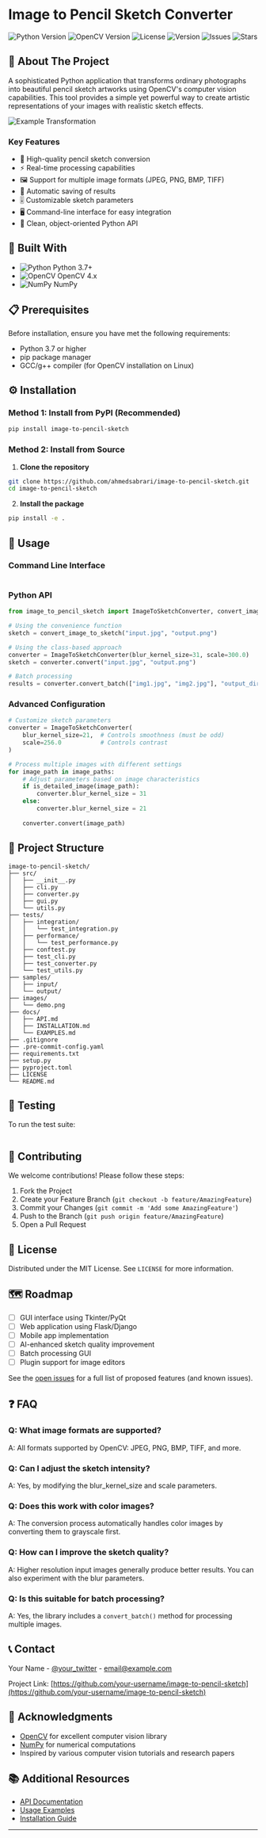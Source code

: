 # Image to Pencil Sketch Converter

<p align="center">
  <img src="https://img.shields.io/badge/Python-3.7%2B-blue?style=for-the-badge&logo=python" alt="Python Version" />
  <img src="https://img.shields.io/badge/OpenCV-4.x-green?style=for-the-badge&logo=opencv" alt="OpenCV Version" />
  <img src="https://img.shields.io/badge/License-MIT-yellow?style=for-the-badge" alt="License" />
  <img src="https://img.shields.io/badge/Version-1.0.0-brightgreen?style=for-the-badge" alt="Version" />
  <img src="https://img.shields.io/github/issues/your-username/image-to-pencil-sketch?style=for-the-badge" alt="Issues" />
  <img src="https://img.shields.io/github/stars/your-username/image-to-pencil-sketch?style=for-the-badge" alt="Stars" />
</p>

## 📖 About The Project

A sophisticated Python application that transforms ordinary photographs into beautiful pencil sketch artworks using OpenCV's computer vision capabilities. This tool provides a simple yet powerful way to create artistic representations of your images with realistic sketch effects.

![Example Transformation](https://via.placeholder.com/800x400.png?text=Original+Image+%2B+Sketch+Result)

### Key Features
- 🎨 High-quality pencil sketch conversion
- ⚡ Real-time processing capabilities
- 🖼️ Support for multiple image formats (JPEG, PNG, BMP, TIFF)
- 💾 Automatic saving of results
- 🎚️ Customizable sketch parameters
- 🖥️ Command-line interface for easy integration
- 🐍 Clean, object-oriented Python API

## 🚀 Built With

- ![Python](https://img.shields.io/badge/Python-3776AB?style=flat-square&logo=python&logoColor=white) Python 3.7+
- ![OpenCV](https://img.shields.io/badge/OpenCV-5C3EE8?style=flat-square&logo=opencv&logoColor=white) OpenCV 4.x
- ![NumPy](https://img.shields.io/badge/NumPy-013243?style=flat-square&logo=numpy&logoColor=white) NumPy

## 📋 Prerequisites

Before installation, ensure you have met the following requirements:

- Python 3.7 or higher
- pip package manager
- GCC/g++ compiler (for OpenCV installation on Linux)

## ⚙️ Installation

### Method 1: Install from PyPI (Recommended)

```bash
pip install image-to-pencil-sketch
```

### Method 2: Install from Source

1. **Clone the repository**
```bash
git clone https://github.com/ahmedsabrari/image-to-pencil-sketch.git
cd image-to-pencil-sketch
```

2. **Install the package**
```bash
pip install -e .
```

## 🎯 Usage

### Command Line Interface

```bash

```

### Python API

```python
from image_to_pencil_sketch import ImageToSketchConverter, convert_image_to_sketch

# Using the convenience function
sketch = convert_image_to_sketch("input.jpg", "output.png")

# Using the class-based approach
converter = ImageToSketchConverter(blur_kernel_size=31, scale=300.0)
sketch = converter.convert("input.jpg", "output.png")

# Batch processing
results = converter.convert_batch(["img1.jpg", "img2.jpg"], "output_directory")
```

### Advanced Configuration

```python
# Customize sketch parameters
converter = ImageToSketchConverter(
    blur_kernel_size=21,  # Controls smoothness (must be odd)
    scale=256.0           # Controls contrast
)

# Process multiple images with different settings
for image_path in image_paths:
    # Adjust parameters based on image characteristics
    if is_detailed_image(image_path):
        converter.blur_kernel_size = 31
    else:
        converter.blur_kernel_size = 21
        
    converter.convert(image_path)
```

## 📁 Project Structure

```
image-to-pencil-sketch/
├── src/
│   ├── __init__.py
│   ├── cli.py
│   ├── converter.py
│   ├── gui.py
│   └── utils.py
├── tests/
│   ├── integration/
│   │   └── test_integration.py
│   ├── performance/
│   │   └── test_performance.py
│   ├── conftest.py
│   ├── test_cli.py
│   ├── test_converter.py
│   └── test_utils.py
├── samples/
│   ├── input/
│   └── output/
├── images/
│   └── demo.png
├── docs/
│   ├── API.md
│   ├── INSTALLATION.md
│   └── EXAMPLES.md
├── .gitignore
├── .pre-commit-config.yaml
├── requirements.txt
├── setup.py
├── pyproject.toml
├── LICENSE
└── README.md
```

## 🧪 Testing

To run the test suite:

```bash

```

## 🤝 Contributing

We welcome contributions! Please follow these steps:

1. Fork the Project
2. Create your Feature Branch (`git checkout -b feature/AmazingFeature`)
3. Commit your Changes (`git commit -m 'Add some AmazingFeature'`)
4. Push to the Branch (`git push origin feature/AmazingFeature`)
5. Open a Pull Request

## 📝 License

Distributed under the MIT License. See `LICENSE` for more information.

## 🗺️ Roadmap

- [ ] GUI interface using Tkinter/PyQt
- [ ] Web application using Flask/Django
- [ ] Mobile app implementation
- [ ] AI-enhanced sketch quality improvement
- [ ] Batch processing GUI
- [ ] Plugin support for image editors

See the [open issues](https://github.com/your-username/image-to-pencil-sketch/issues) for a full list of proposed features (and known issues).

## ❓ FAQ

### Q: What image formats are supported?
A: All formats supported by OpenCV: JPEG, PNG, BMP, TIFF, and more.

### Q: Can I adjust the sketch intensity?
A: Yes, by modifying the blur_kernel_size and scale parameters.

### Q: Does this work with color images?
A: The conversion process automatically handles color images by converting them to grayscale first.

### Q: How can I improve the sketch quality?
A: Higher resolution input images generally produce better results. You can also experiment with the blur parameters.

### Q: Is this suitable for batch processing?
A: Yes, the library includes a `convert_batch()` method for processing multiple images.

## 📞 Contact

Your Name - [@your_twitter](https://twitter.com/your_twitter) - email@example.com

Project Link: [https://github.com/your-username/image-to-pencil-sketch](https://github.com/your-username/image-to-pencil-sketch)

## 🙏 Acknowledgments

- [OpenCV](https://opencv.org/) for excellent computer vision library
- [NumPy](https://numpy.org/) for numerical computations
- Inspired by various computer vision tutorials and research papers

## 📚 Additional Resources

- [API Documentation](docs/API.md)
- [Usage Examples](docs/EXAMPLES.md)
- [Installation Guide](docs/INSTALLATION.md)

---